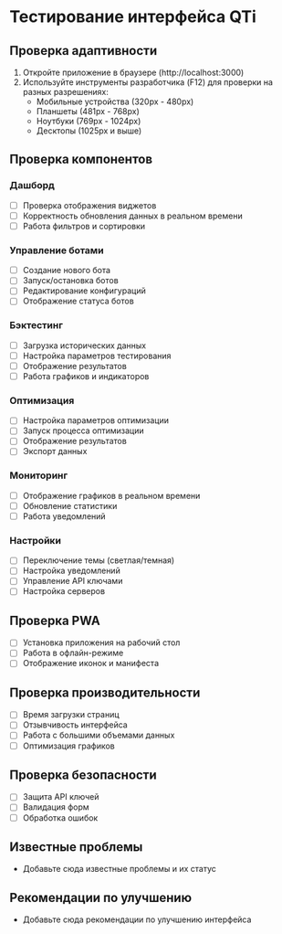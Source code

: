 # Тестирование интерфейса QTi

## Проверка адаптивности

1. Откройте приложение в браузере (http://localhost:3000)
2. Используйте инструменты разработчика (F12) для проверки на разных разрешениях:
   - Мобильные устройства (320px - 480px)
   - Планшеты (481px - 768px)
   - Ноутбуки (769px - 1024px)
   - Десктопы (1025px и выше)

## Проверка компонентов

### Дашборд
- [ ] Проверка отображения виджетов
- [ ] Корректность обновления данных в реальном времени
- [ ] Работа фильтров и сортировки

### Управление ботами
- [ ] Создание нового бота
- [ ] Запуск/остановка ботов
- [ ] Редактирование конфигураций
- [ ] Отображение статуса ботов

### Бэктестинг
- [ ] Загрузка исторических данных
- [ ] Настройка параметров тестирования
- [ ] Отображение результатов
- [ ] Работа графиков и индикаторов

### Оптимизация
- [ ] Настройка параметров оптимизации
- [ ] Запуск процесса оптимизации
- [ ] Отображение результатов
- [ ] Экспорт данных

### Мониторинг
- [ ] Отображение графиков в реальном времени
- [ ] Обновление статистики
- [ ] Работа уведомлений

### Настройки
- [ ] Переключение темы (светлая/темная)
- [ ] Настройка уведомлений
- [ ] Управление API ключами
- [ ] Настройка серверов

## Проверка PWA
- [ ] Установка приложения на рабочий стол
- [ ] Работа в офлайн-режиме
- [ ] Отображение иконок и манифеста

## Проверка производительности
- [ ] Время загрузки страниц
- [ ] Отзывчивость интерфейса
- [ ] Работа с большими объемами данных
- [ ] Оптимизация графиков

## Проверка безопасности
- [ ] Защита API ключей
- [ ] Валидация форм
- [ ] Обработка ошибок

## Известные проблемы
- Добавьте сюда известные проблемы и их статус

## Рекомендации по улучшению
- Добавьте сюда рекомендации по улучшению интерфейса 